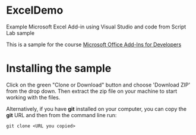 # ExcelDemo
Example Microsoft Excel Add-in using Visual Studio and code from Script Lab sample

This is a sample for the course [Microsoft Office Add-Ins for Developers](https://www.linkedin.com/learning/microsoft-office-add-ins-for-developers)

# Installing the sample

Click on the green "Clone or Download" button and choose 'Download ZIP' from the drop down. Then extract the zip file on your machine to start working with the files.

Alternatively, if you have **git** installed on your computer, you can copy the **git** URL and then from the command line run:

```
git clone <URL you copied>
```  
  

